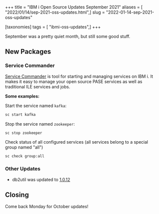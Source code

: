 +++
title = "IBM i Open Source Updates September 2021"
aliases = [ "2022/01/14/sep-2021-oss-updates.html",]
slug = "2022-01-14-sep-2021-oss-updates"

[taxonomies]
tags = [ "ibmi-oss-updates",]
+++

September was a pretty quiet month, but still some good stuff.

<!-- more -->

## New Packages

### Service Commander

[Service Commander](https://github.com/ThePrez/ServiceCommander-IBMi) is tool for starting and managing services on IBM i. It makes it easy to manage your open source PASE services as well as traditional ILE services and jobs.

**Some examples:**

Start the service named `kafka`:

```sh
sc start kafka
```

Stop the service named `zookeeper`:

```sh
sc stop zookeeper
```

Check status of all configured services (all services belong to a special group named "all")

```sh
sc check group:all
```

### Other Updates

- db2util was updated to [1.0.12](https://github.com/IBM/ibmi-db2util/releases/tag/v1.0.12)

## Closing

Come back Monday for October updates!